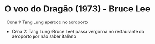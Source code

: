 # O voo do Dragão (1973) - Bruce Lee
-Cena 1: Tang Lung aparece no aeroporto

- Cena 2: Tang Lung (Bruce Lee) passa vergonha no restaurante do aeroporto por não saber italiano

